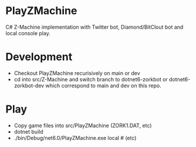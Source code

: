 # PlayZMachine
C# Z-Machine implementation with Twitter bot, Diamond/BitClout bot and local console play.

# Development
- Checkout PlayZMachine recurisively on main or dev
- cd into src/Z-Machine and switch branch to dotnet6-zorkbot or dotnet6-zorkbot-dev which correspond to main and dev on this repo.

# Play
- Copy game files into src/PlayZMachine (ZORK1.DAT, etc)
- dotnet build
- ./bin/Debug/net6.0/PlayZMachine.exe local # (etc)
